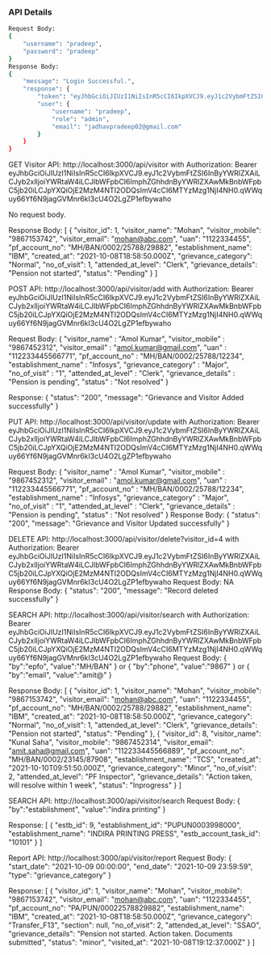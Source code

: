 ### API Details

``` bash Login API: http://localhost:3000/api/user/login
Request Body:
{
    "username": "pradeep",
    "password": "pradeep"
}
Response Body:
{
    "message": "Login Successful.",
    "response": {
        "token": "eyJhbGciOiJIUzI1NiIsInR5cCI6IkpXVCJ9.eyJ1c2VybmFtZSI6InByYWRlZXAiLCJyb2xlIjoiYWRtaW4iLCJlbWFpbCI6ImphZGhhdnByYWRlZXAwMkBnbWFpbC5jb20iLCJpYXQiOjE2MzM4NTc1MzUsImV4cCI6MTYzMzg2MTEzNX0.uyqa-Ff9C4V4PExF5GCve7_XhGpl5PYWV8FGcP7m5aM",
        "user": {
            "username": "pradeep",
            "role": "admin",
            "email": "jadhavpradeep02@gmail.com"
        }
    }
}
```



GET Visitor API: http://localhost:3000/api/visitor
with Authorization: Bearer eyJhbGciOiJIUzI1NiIsInR5cCI6IkpXVCJ9.eyJ1c2VybmFtZSI6InByYWRlZXAiLCJyb2xlIjoiYWRtaW4iLCJlbWFpbCI6ImphZGhhdnByYWRlZXAwMkBnbWFpbC5jb20iLCJpYXQiOjE2MzM4NTI2ODQsImV4cCI6MTYzMzg1NjI4NH0.qWWquy66Yf6N9jagGVMnr6kI3cU4O2LgZP1efbywaho

No request body.

Response Body: 
[
    {
        "visitor_id": 1,
        "visitor_name": "Mohan",
        "visitor_mobile": "9867153742",
        "visitor_email": "mohan@abc.com",
        "uan": "1122334455",
        "pf_account_no": "MH/BAN/0002/25788/29882",
        "establishment_name": "IBM",
        "created_at": "2021-10-08T18:58:50.000Z",
        "grievance_category": "Normal",
        "no_of_visit": 1,
        "attended_at_level": "Clerk",
        "grievance_details": "Pension not started",
        "status": "Pending"
    }
]

POST API: http://localhost:3000/api/visitor/add
with Authorization: Bearer eyJhbGciOiJIUzI1NiIsInR5cCI6IkpXVCJ9.eyJ1c2VybmFtZSI6InByYWRlZXAiLCJyb2xlIjoiYWRtaW4iLCJlbWFpbCI6ImphZGhhdnByYWRlZXAwMkBnbWFpbC5jb20iLCJpYXQiOjE2MzM4NTI2ODQsImV4cCI6MTYzMzg1NjI4NH0.qWWquy66Yf6N9jagGVMnr6kI3cU4O2LgZP1efbywaho

Request Body:
{
    "visitor_name" : "Amol Kumar",
    "visitor_mobile" : "9867452312",
    "visitor_email" :   "amol.kumar@gmail.com",
    "uan" : "112233445566771",
    "pf_account_no" : "MH/BAN/0002/25788/12234",
    "establishment_name" : "Infosys",
    "grievance_category" : "Major",
    "no_of_visit" : "1",
    "attended_at_level" : "Clerk",
    "grievance_details" : "Pension is pending",
    "status" : "Not resolved"
}

Response:
{
    "status": "200",
    "message": "Grievance and Visitor Added successfully"
}

PUT API: http://localhost:3000/api/visitor/update
with Authorization: Bearer eyJhbGciOiJIUzI1NiIsInR5cCI6IkpXVCJ9.eyJ1c2VybmFtZSI6InByYWRlZXAiLCJyb2xlIjoiYWRtaW4iLCJlbWFpbCI6ImphZGhhdnByYWRlZXAwMkBnbWFpbC5jb20iLCJpYXQiOjE2MzM4NTI2ODQsImV4cCI6MTYzMzg1NjI4NH0.qWWquy66Yf6N9jagGVMnr6kI3cU4O2LgZP1efbywaho

Request Body:
{
    "visitor_name" : "Amol Kumar",
    "visitor_mobile" : "9867452312",
    "visitor_email" :   "amol.kumar@gmail.com",
    "uan" : "112233445566771",
    "pf_account_no" : "MH/BAN/0002/25788/12234",
    "establishment_name" : "Infosys",
    "grievance_category" : "Major",
    "no_of_visit" : "1",
    "attended_at_level" : "Clerk",
    "grievance_details" : "Pension is pending",
    "status" : "Not resolved"
}
Response Body:
{
    "status": "200",
    "message": "Grievance and Visitor Updated successfully"
}

DELETE API: http://localhost:3000/api/visitor/delete?visitor_id=4
with Authorization: Bearer eyJhbGciOiJIUzI1NiIsInR5cCI6IkpXVCJ9.eyJ1c2VybmFtZSI6InByYWRlZXAiLCJyb2xlIjoiYWRtaW4iLCJlbWFpbCI6ImphZGhhdnByYWRlZXAwMkBnbWFpbC5jb20iLCJpYXQiOjE2MzM4NTI2ODQsImV4cCI6MTYzMzg1NjI4NH0.qWWquy66Yf6N9jagGVMnr6kI3cU4O2LgZP1efbywaho
Request Body:
NA
Response Body:
{
    "status": "200",
    "message": "Record deleted successfully"
}

SEARCH API: http://localhost:3000/api/visitor/search
with Authorization: Bearer eyJhbGciOiJIUzI1NiIsInR5cCI6IkpXVCJ9.eyJ1c2VybmFtZSI6InByYWRlZXAiLCJyb2xlIjoiYWRtaW4iLCJlbWFpbCI6ImphZGhhdnByYWRlZXAwMkBnbWFpbC5jb20iLCJpYXQiOjE2MzM4NTI2ODQsImV4cCI6MTYzMzg1NjI4NH0.qWWquy66Yf6N9jagGVMnr6kI3cU4O2LgZP1efbywaho
Request Body:
{
    "by":"epfo",
    "value":"MH/BAN"
}
or {
    "by":"phone",
    "value":"9867"
} 
or  {
    "by":"email",
    "value":"amit@"
}

Response Body:
[
    {
        "visitor_id": 1,
        "visitor_name": "Mohan",
        "visitor_mobile": "9867153742",
        "visitor_email": "mohan@abc.com",
        "uan": "1122334455",
        "pf_account_no": "MH/BAN/0002/25788/29882",
        "establishment_name": "IBM",
        "created_at": "2021-10-08T18:58:50.000Z",
        "grievance_category": "Normal",
        "no_of_visit": 1,
        "attended_at_level": "Clerk",
        "grievance_details": "Pension not started",
        "status": "Pending"
    },
    {
        "visitor_id": 8,
        "visitor_name": "Kunal Saha",
        "visitor_mobile": "9867452314",
        "visitor_email": "amit.saha@gmail.com",
        "uan": "112233445566889",
        "pf_account_no": "MH/BAN/0002/23145/87908",
        "establishment_name": "TCS",
        "created_at": "2021-10-10T09:51:50.000Z",
        "grievance_category": "Minor",
        "no_of_visit": 2,
        "attended_at_level": "PF Inspector",
        "grievance_details": "Action taken, will resolve within 1 week",
        "status": "Inprogress"
    }
]


SEARCH API: http://localhost:3000/api/visitor/search
Request Body: 
{
    "by":"establishment",
    "value":"indira printing"
}

Response:
[
    {
        "estb_id": 9,
        "establishment_id": "PUPUN0003998000",
        "establishment_name": "INDIRA PRINTING PRESS",
        "estb_account_task_id": "10101"
    }
]


Report API: http://localhost:3000/api/visitor/report
Request Body: 
{
    "start_date": "2021-10-09 00:00:00",
    "end_date": "2021-10-09 23:59:59",
    "type": "grievance_category"
}

Response:
[
    {
        "visitor_id": 1,
        "visitor_name": "Mohan",
        "visitor_mobile": "9867153742",
        "visitor_email": "mohan@abc.com",
        "uan": "1122334455",
        "pf_account_no": "PA/PUN/00022578829882",
        "establishment_name": "IBM",
        "created_at": "2021-10-08T18:58:50.000Z",
        "grievance_category": "Transfer_F13",
        "section": null,
        "no_of_visit": 2,
        "attended_at_level": "SSAO",
        "grievance_details": "Pension not started. Action taken. Documents submitted",
        "status": "minor",
        "visited_at": "2021-10-08T19:12:37.000Z"
    }
]